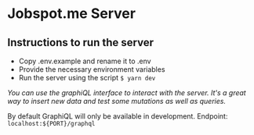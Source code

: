 # Jobspot.me Server

## Instructions to run the server

- Copy .env.example and rename it to .env
- Provide the necessary environment variables
- Run the server using the script `$ yarn dev`

*You can use the graphiQL interface to interact with the server. It's a great way to insert new data and test some mutations as well as queries.*

By default GraphiQL will only be available in development.
Endpoint: `localhost:${PORT}/graphql`
